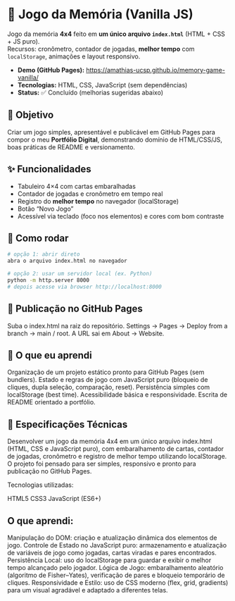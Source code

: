 # 🧠 Jogo da Memória (Vanilla JS)

Jogo da memória **4x4** feito em **um único arquivo `index.html`** (HTML + CSS + JS puro).  
Recursos: cronômetro, contador de jogadas, **melhor tempo** com `localStorage`, animações e layout responsivo.

- **Demo (GitHub Pages):** https://amathias-ucsp.github.io/memory-game-vanilla/  
- **Tecnologias:** HTML, CSS, JavaScript (sem dependências)  
- **Status:** ✅ Concluído (melhorias sugeridas abaixo)

## 🎯 Objetivo
Criar um jogo simples, apresentável e publicável em GitHub Pages para compor o meu **Portfólio Digital**, demonstrando domínio de HTML/CSS/JS, boas práticas de README e versionamento.

## ✨ Funcionalidades
- Tabuleiro 4×4 com cartas embaralhadas
- Contador de jogadas e cronômetro em tempo real
- Registro do **melhor tempo** no navegador (localStorage)
- Botão “Novo Jogo”
- Acessível via teclado (foco nos elementos) e cores com bom contraste

## 🧩 Como rodar
```bash
# opção 1: abrir direto
abra o arquivo index.html no navegador

# opção 2: usar um servidor local (ex. Python)
python -m http.server 8000
# depois acesse via browser http://localhost:8000
```

## 🚀 Publicação no GitHub Pages

Suba o index.html na raiz do repositório.
Settings → Pages → Deploy from a branch → main / root.
A URL sai em About → Website.

## 🧠 O que eu aprendi

Organização de um projeto estático pronto para GitHub Pages (sem bundlers).
Estado e regras de jogo com JavaScript puro (bloqueio de cliques, dupla seleção, comparação, reset).
Persistência simples com localStorage (best time).
Acessibilidade básica e responsividade.
Escrita de README orientado a portfólio.

## 📌 Especificações Técnicas

Desenvolver um jogo da memória 4x4 em um único arquivo index.html (HTML, CSS e JavaScript puro), com embaralhamento de cartas, contador de jogadas, cronômetro e registro de melhor tempo utilizando localStorage.
O projeto foi pensado para ser simples, responsivo e pronto para publicação no GitHub Pages.

Tecnologias utilizadas:

HTML5
CSS3
JavaScript (ES6+)

## O que aprendi:

Manipulação do DOM: criação e atualização dinâmica dos elementos de jogo.
Controle de Estado no JavaScript puro: armazenamento e atualização de variáveis de jogo como jogadas, cartas viradas e pares encontrados.
Persistência Local: uso do localStorage para guardar e exibir o melhor tempo alcançado pelo jogador.
Lógica de Jogo: embaralhamento aleatório (algoritmo de Fisher–Yates), verificação de pares e bloqueio temporário de cliques.
Responsividade e Estilo: uso de CSS moderno (flex, grid, gradients) para um visual agradável e adaptado a diferentes telas.

